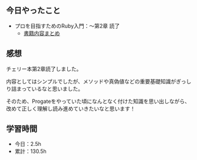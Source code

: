 ## 今日やったこと
- プロを目指すためのRuby入門：〜第2章 読了
  - [書籍内容まとめ](https://www.notion.so/Ruby-77f15cf0d73944bf8345fbd688a71424#19cc4c19c4b74294a38a0f917f2e998d)

## 感想
チェリー本第2章読了しました。

内容としてはシンプルでしたが、メソッドや真偽値などの重要基礎知識がぎっしり詰まっているなと思いました。

そのため、Progateをやっていた頃になんとなく付けた知識を思い出しながら、改めて正しく理解し読み進めていきたいなと思います！

## 学習時間
- 今日：2.5h
- 累計：130.5h
